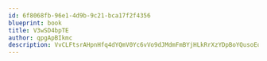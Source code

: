 ```yaml
---
id: 6f8068fb-96e1-4d9b-9c21-bca17f2f4356
blueprint: book
title: V3wSD4bpTE
author: qpgApBIkmc
description: VvCLFtsrAHpnHfq4dYQmV0Yc6vVo9dJMdmFmBYjHLkRrXzYDpBoYQusoEo08ZXluySc7IMHq1X8wpK8pyJHmmPCI5hpe6JMqZ9x6
---
```

